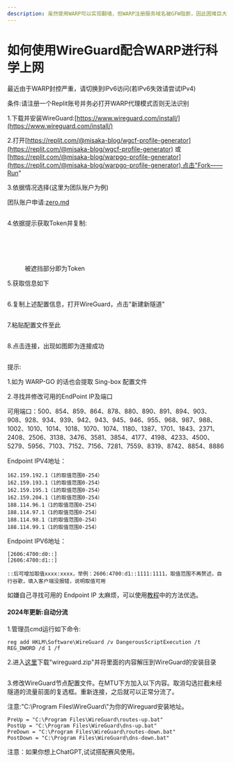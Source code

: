 ```yaml
---
description: 虽然使用WARP可以实现翻墙，但WARP注册服务域名被GFW阻断，因此困难巨大。所以，我们要将WARP配置文件转为WireGuard实现更自由科学上网。
---
```


# 如何使用WireGuard配合WARP进行科学上网

最近由于WARP封控严重，请切换到IPv6访问(若IPv6失效请尝试IPv4)

条件:请注册一个Replit账号并务必打开WARP代理模式否则无法识别

1.下载并安装WireGuard:[https://www.wireguard.com/install/](https://www.wireguard.com/install/)

2.打开[https://replit.com/@misaka-blog/wgcf-profile-generator](https://replit.com/@misaka-blog/wgcf-profile-generator) 或 [https://replit.com/@misaka-blog/warpgo-profile-generator](https://replit.com/@misaka-blog/warpgo-profile-generator),点击"Fork——Run"

3.依据情况选择(这里为团队账户为例)

团队账户申请:[zero.md](../other/zero.md "mention")

<figure><img src="../.gitbook/assets/屏幕截图 2023-06-24 172505.png" alt=""><figcaption></figcaption></figure>

4.依据提示获取Token并复制:

<figure><img src="../.gitbook/assets/屏幕截图 2023-06-24 172621.png" alt=""><figcaption></figcaption></figure>

<figure><img src="../.gitbook/assets/屏幕截图 2023-06-24 172955.png" alt=""><figcaption></figcaption></figure>

<figure><img src="../.gitbook/assets/屏幕截图 2023-06-24 173115.png" alt=""><figcaption></figcaption></figure>

<figure><img src="../.gitbook/assets/屏幕截图 2023-06-24 173139.png" alt=""><figcaption></figcaption></figure>

<figure><img src="../.gitbook/assets/屏幕截图 2023-06-24 173225.png" alt=""><figcaption><p>被遮挡部分即为Token</p></figcaption></figure>

5.获取信息如下

<figure><img src="../.gitbook/assets/屏幕截图 2023-06-24 173638.png" alt=""><figcaption></figcaption></figure>

6.复制上述配置信息，打开WireGuard，点击"新建新隧道"

<figure><img src="../.gitbook/assets/屏幕截图 2023-06-24 173844.png" alt=""><figcaption></figcaption></figure>

7.粘贴配置文件至此

<figure><img src="../.gitbook/assets/屏幕截图 2023-06-24 173919.png" alt=""><figcaption></figcaption></figure>

8.点击连接，出现如图即为连接成功

<figure><img src="../.gitbook/assets/屏幕截图 2023-06-24 174207.png" alt=""><figcaption></figcaption></figure>

提示:

1.如为 WARP-GO 的话也会提取 Sing-box 配置文件

2.寻找并修改可用的EndPoint IP及端口

可用端口：500、854、859、864、878、880、890、891、894、903、908、928、934、939、942、943、945、946、955、968、987、988、1002、1010、1014、1018、1070、1074、1180、1387、1701、1843、2371、2408、2506、3138、3476、3581、3854、4177、4198、4233、4500、5279、5956、7103、7152、7156、7281、7559、8319、8742、8854、8886

Endpoint IPV4地址：

```
162.159.192.1（1的取值范围0-254）
162.159.193.1（1的取值范围0-254）
162.159.195.1（1的取值范围0-254）
162.159.204.1（1的取值范围0-254）
188.114.96.1（1的取值范围0-254）
188.114.97.1（1的取值范围0-254）
188.114.98.1（1的取值范围0-254）
188.114.99.1（1的取值范围0-254）
```

Endpoint IPV6地址：

```
[2606:4700:d0::]
[2606:4700:d1::]

::后可增加取值xxxx:xxxx，举例：2606:4700:d1::1111:1111，取值范围不再赘述，自行谷歌，填入客户端没报错，说明取值可用
```

如嫌自己寻找可用的 Endpoint IP 太麻烦，可以使用[教程](warp.md)中的方法优选。

#### 2024年更新:自动分流

1.管理员cmd运行如下命令:

```
reg add HKLM\Software\WireGuard /v DangerousScriptExecution /t REG_DWORD /d 1 /f
```

2.进入[这里](https://github.com/lmc999/auto-add-routes/blob/master/zip/wireguard.zip)下载"wireguard.zip"并将里面的内容解压到WireGuard的安装目录

<figure><img src="../.gitbook/assets/捕获.PNG" alt=""><figcaption></figcaption></figure>

3.修改WireGuard节点配置文件。在MTU下方加入以下内容。取消勾选拦截未经隧道的流量前面的复选框。重新连接，之后就可以正常分流了。

注意:"C:\Program Files\WireGuard\\"为你的Wireguard安装地址。

```
PreUp = "C:\Program Files\WireGuard\routes-up.bat"
PostUp = "C:\Program Files\WireGuard\dns-up.bat"
PreDown = "C:\Program Files\WireGuard\routes-down.bat"
PostDown = "C:\Program Files\WireGuard\dns-down.bat"
```

注意：如果你想上ChatGPT,试试搭配赛风使用。
